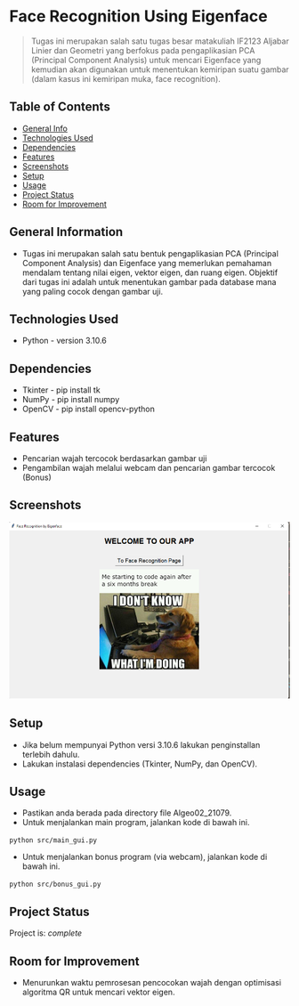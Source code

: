 # Face Recognition Using Eigenface
>Tugas ini merupakan salah satu tugas besar matakuliah IF2123 Aljabar Linier dan Geometri yang berfokus pada pengaplikasian PCA (Principal Component Analysis) untuk mencari Eigenface yang kemudian akan digunakan untuk menentukan kemiripan suatu gambar (dalam kasus ini kemiripan muka, face recognition).

## Table of Contents
* [General Info](#general-information)
* [Technologies Used](#technologies-used)
* [Dependencies](#dependencies)
* [Features](#features)
* [Screenshots](#screenshots)
* [Setup](#setup)
* [Usage](#usage)
* [Project Status](#project-status)
* [Room for Improvement](#room-for-improvement)


## General Information
- Tugas ini merupakan salah satu bentuk pengaplikasian PCA (Principal Component Analysis) dan Eigenface yang memerlukan pemahaman mendalam tentang nilai eigen, vektor eigen, dan ruang eigen. Objektif dari tugas ini adalah untuk menentukan gambar pada database mana yang paling cocok dengan gambar uji.


## Technologies Used
- Python - version 3.10.6


## Dependencies
- Tkinter - pip install tk
- NumPy   - pip install numpy
- OpenCV  - pip install opencv-python


## Features
- Pencarian wajah tercocok berdasarkan gambar uji
- Pengambilan wajah melalui webcam dan pencarian gambar tercocok (Bonus)


## Screenshots
![Landing Page](./doc/assets/ReadMe1.png)


## Setup
- Jika belum mempunyai Python versi 3.10.6 lakukan penginstallan terlebih dahulu.
- Lakukan instalasi dependencies (Tkinter, NumPy, dan OpenCV).


## Usage
- Pastikan anda berada pada directory file Algeo02_21079. 
- Untuk menjalankan main program, jalankan kode di bawah ini.

`python src/main_gui.py`

- Untuk menjalankan bonus program (via webcam), jalankan kode di bawah ini.

`python src/bonus_gui.py`


## Project Status
Project is: _complete_


## Room for Improvement
- Menurunkan waktu pemrosesan pencocokan wajah dengan optimisasi algoritma QR untuk mencari vektor eigen.
